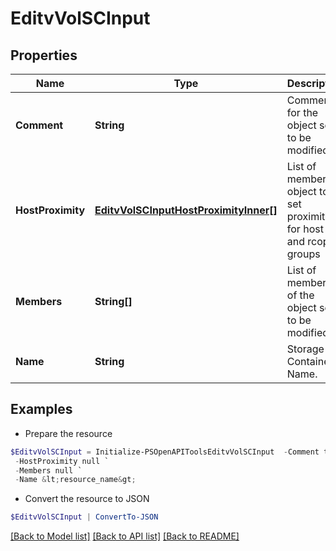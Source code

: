 # EditvVolSCInput
## Properties

Name | Type | Description | Notes
------------ | ------------- | ------------- | -------------
**Comment** | **String** | Comments for the object set to be modified | [optional] 
**HostProximity** | [**EditvVolSCInputHostProximityInner[]**](EditvVolSCInputHostProximityInner.md) | List of member object to set proximity for host and rcopy groups | [optional] 
**Members** | **String[]** | List of members of the object set to be modified | [optional] 
**Name** | **String** | Storage Container Name. | [optional] 

## Examples

- Prepare the resource
```powershell
$EditvVolSCInput = Initialize-PSOpenAPIToolsEditvVolSCInput  -Comment test `
 -HostProximity null `
 -Members null `
 -Name &lt;resource_name&gt;
```

- Convert the resource to JSON
```powershell
$EditvVolSCInput | ConvertTo-JSON
```

[[Back to Model list]](../README.md#documentation-for-models) [[Back to API list]](../README.md#documentation-for-api-endpoints) [[Back to README]](../README.md)

